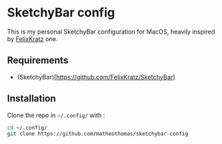 # SketchyBar config

This is my personal SketchyBar configuration for MacOS, heavily inspired by [FelixKratz](https://github.com/FelixKratz/SketchyBar) one.

## Requirements
- (SketchyBar)[https://github.com/FelixKratz/SketchyBar] 

## Installation
Clone the repo in `~/.config/` with :
```bash
cd ~/.config/
git clone https://github.com/matheothomas/sketchybar-config
```

